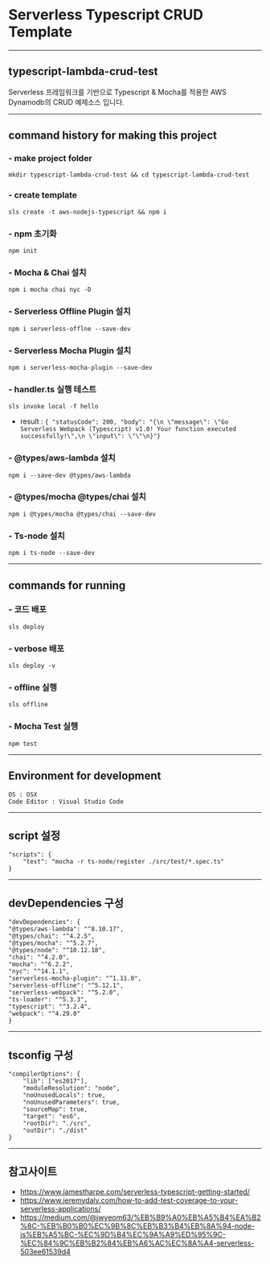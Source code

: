 # Serverless Typescript CRUD Template

---

## typescript-lambda-crud-test

Serverless 프레임워크를 기반으로 Typescript & Mocha를 적용한 AWS Dynamodb의 CRUD 예제소스 입니다.

---

## command history for making this project

### - make project folder

`mkdir typescript-lambda-crud-test && cd typescript-lambda-crud-test`

### - create template

`sls create -t aws-nodejs-typescript && npm i`

### - npm 초기화

`npm init`

### - Mocha & Chai 설치

`npm i mocha chai nyc -D`

### - Serverless Offline Plugin 설치

`npm i serverless-offlne --save-dev`

### - Serverless Mocha Plugin 설치

`npm i serverless-mocha-plugin --save-dev`

### - handler.ts 실행 테스트

`sls invoke local -f hello`

- result :
  `{ "statusCode": 200, "body": "{\n \"message\": \"Go Serverless Webpack (Typescript) v1.0! Your function executed successfully!\",\n \"input\": \"\"\n}"}`

### - @types/aws-lambda 설치

`npm i --save-dev @types/aws-lambda`

### - @types/mocha @types/chai 설치

`npm i @types/mocha @types/chai --save-dev`

### - Ts-node 설치

`npm i ts-node --save-dev`

---

## commands for running

### - 코드 배포

`sls deploy`

### - verbose 배포

`sls deploy -v`

### - offline 실행

`sls offline`

### - Mocha Test 실행

`npm test`

---

## Environment for development

`OS : OSX`  
`Code Editor : Visual Studio Code`

---

## script 설정

    "scripts": {
        "test": "mocha -r ts-node/register ./src/test/*.spec.ts"
    }

---

## devDependencies 구성

    "devDependencies": {
    "@types/aws-lambda": "^8.10.17",
    "@types/chai": "^4.2.5",
    "@types/mocha": "^5.2.7",
    "@types/node": "^10.12.18",
    "chai": "^4.2.0",
    "mocha": "^6.2.2",
    "nyc": "^14.1.1",
    "serverless-mocha-plugin": "^1.11.0",
    "serverless-offline": "^5.12.1",
    "serverless-webpack": "^5.2.0",
    "ts-loader": "^5.3.3",
    "typescript": "^3.2.4",
    "webpack": "^4.29.0"
    }

---

## tsconfig 구성

    "compilerOptions": {
        "lib": ["es2017"],
        "moduleResolution": "node",
        "noUnusedLocals": true,
        "noUnusedParameters": true,
        "sourceMap": true,
        "target": "es6",
        "rootDir": "./src",
        "outDir": "./dist"
    }

---

## 참고사이트

- https://www.jamestharpe.com/serverless-typescript-getting-started/
- https://www.jeremydaly.com/how-to-add-test-coverage-to-your-serverless-applications/
- https://medium.com/@jwyeom63/%EB%B9%A0%EB%A5%B4%EA%B2%8C-%EB%B0%B0%EC%9B%8C%EB%B3%B4%EB%8A%94-node-js%EB%A5%BC-%EC%9D%B4%EC%9A%A9%ED%95%9C-%EC%84%9C%EB%B2%84%EB%A6%AC%EC%8A%A4-serverless-503ee61539d4
